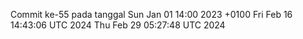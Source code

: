 Commit ke-55 pada tanggal Sun Jan 01 14:00 2023 +0100
Fri Feb 16 14:43:06 UTC 2024
Thu Feb 29 05:27:48 UTC 2024
